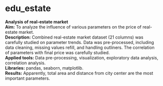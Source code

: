 # edu_estate
**Analysis of real-estate market**  
**Aim:** To analyze the influence of various parameters on the price of real-estate market.  
**Description:** Combined real-estate market dataset (21 columns) was carefully studied on parameter trends. Data was pre-processed, including data cleaning, missing values refill, and handling outliners. The correlation of parameters with final price was carefully studied.  
**Applied tools:** Data pre-processing, visualization, exploratory data analysis, correlation analysis.  
**Libraries:** pandas, seaborn, matplotlib.  
**Results:** Apparently, total area and distance from city center are the most important parameters.  
